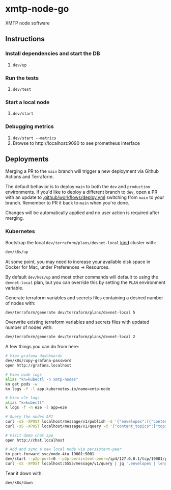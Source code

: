 # xmtp-node-go

XMTP node software

## Instructions

### Install dependencies and start the DB

1. `dev/up`

### Run the tests

1. `dev/test`

### Start a local node

1. `dev/start`

### Debugging metrics

1. `dev/start --metrics`
2. Browse to http://localhost:9090 to see prometheus interface

## Deployments

Merging a PR to the `main` branch will trigger a new deployment via Github Actions and Terraform.

The default behavior is to deploy `main` to both the `dev` and `production` environments. If you'd like to deploy a different branch to `dev`, open a PR with an update to [.github/workflows/deploy.yml](https://github.com/xmtp/xmtp-node-go/blob/main/.github/workflows/deploy.yml#L29) switching from `main` to your branch. Remember to PR it back to `main` when you're done.

Changes will be automatically applied and no user action is required after merging.

### Kubernetes

Bootstrap the local `dev/terraform/plans/devnet-local` [kind](https://github.com/kubernetes-sigs/kind) cluster with:

```sh
dev/k8s/up
```

At some point, you may need to increase your available disk space in Docker for Mac, under Preferences -> Resources.

By default `dev/k8s/up` and most other commands will default to using the `devnet-local` plan, but you can override this by setting the `PLAN` environment variable.

Generate terraform variables and secrets files containing a desired number of nodes with:

```sh
dev/terraform/generate dev/terraform/plans/devnet-local 5
```

Overwrite existing terraform variables and secrets files with updated number of nodes with:

```sh
dev/terraform/generate dev/terraform/plans/devnet-local 2
```

A few things you can do from here:

```sh
# View grafana dashboards
dev/k8s/copy-grafana-password
open http://grafana.localhost

# View node logs
alias "kn=kubectl -n xmtp-nodes"
kn get pods -w
kn logs -f -l app.kubernetes.io/name=xmtp-node

# View e2e logs
alias "k=kubectl"
k logs -f -n e2e -l app=e2e

# Query the nodes API
curl -sS -XPOST localhost/message/v1/publish -d '{"envelopes":[{"content_topic":"topic", "timestamp_ns": 1}]}'
curl -sS -XPOST localhost/message/v1/query -d '{"content_topics":["topic"]}' | jq

# Visit demo chat app
open http://chat.localhost

# Add and sync a new local node via persistent-peer
kn port-forward svc/node-4tu 19001:9001
dev/start --p2p-port=0 --p2p-persistent-peer=/ip4/127.0.0.1/tcp/19001/p2p/12D3KooWMRKLtqptNqxsHpVobt2XZTa2f68XbS2vb553JVkGhrie
curl -sS -XPOST localhost:5555/message/v1/query | jq '.envelopes | length'
```

Tear it down with:

```sh
dev/k8s/down
```
